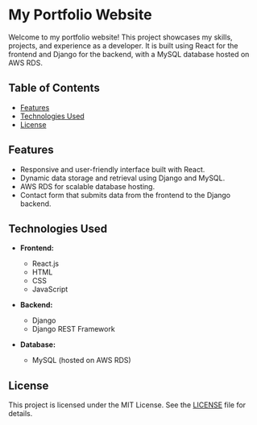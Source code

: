 # My Portfolio Website

Welcome to my portfolio website! This project showcases my skills, projects, and experience as a developer. It is built using React for the frontend and Django for the backend, with a MySQL database hosted on AWS RDS.

## Table of Contents

- [Features](#features)
- [Technologies Used](#technologies-used)
- [License](#license)

## Features

- Responsive and user-friendly interface built with React.
- Dynamic data storage and retrieval using Django and MySQL.
- AWS RDS for scalable database hosting.
- Contact form that submits data from the frontend to the Django backend.

## Technologies Used

- **Frontend:**
  - React.js
  - HTML
  - CSS
  - JavaScript

- **Backend:**
  - Django
  - Django REST Framework

- **Database:**
  - MySQL (hosted on AWS RDS)

## License

This project is licensed under the MIT License. See the [LICENSE](https://github.com/Aamir10-02/My_portfolio/tree/main?tab=MIT-1-ov-file) file for details.
